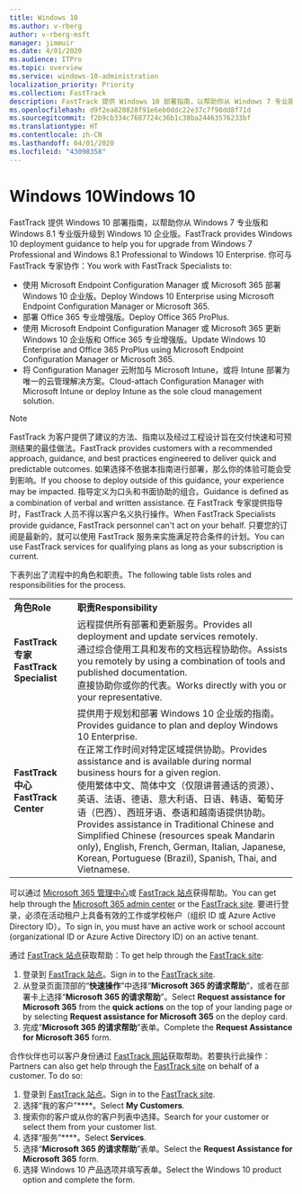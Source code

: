 ```yaml
---
title: Windows 10
ms.author: v-rberg
author: v-rberg-msft
manager: jimmuir
ms.date: 4/01/2020
ms.audience: ITPro
ms.topic: overview
ms.service: windows-10-administration
localization_priority: Priority
ms.collection: FastTrack
description: FastTrack 提供 Windows 10 部署指南，以帮助你从 Windows 7 专业版和 Windows 8.1 专业版升级到 Windows 10 企业版。
ms.openlocfilehash: d9f2ea820828f91e6eb0ddc22e37c7f98dd8f71d
ms.sourcegitcommit: f2b9cb334c7687724c36b1c38ba24463576233bf
ms.translationtype: HT
ms.contentlocale: zh-CN
ms.lasthandoff: 04/01/2020
ms.locfileid: "43098358"
---
```

# <a name="windows-10"></a><span data-ttu-id="a4289-103">Windows 10</span><span class="sxs-lookup"><span data-stu-id="a4289-103">Windows 10</span></span>

<span data-ttu-id="a4289-104">FastTrack 提供 Windows 10 部署指南，以帮助你从 Windows 7 专业版和 Windows 8.1 专业版升级到 Windows 10 企业版。</span><span class="sxs-lookup"><span data-stu-id="a4289-104">FastTrack provides Windows 10 deployment guidance to help you for upgrade from Windows 7 Professional and Windows 8.1 Professional to Windows 10 Enterprise.</span></span> <span data-ttu-id="a4289-105">你可与 FastTrack 专家协作：</span><span class="sxs-lookup"><span data-stu-id="a4289-105">You work with FastTrack Specialists to:</span></span>

- <span data-ttu-id="a4289-106">使用 Microsoft Endpoint Configuration Manager 或 Microsoft 365 部署 Windows 10 企业版。</span><span class="sxs-lookup"><span data-stu-id="a4289-106">Deploy Windows 10 Enterprise using Microsoft Endpoint Configuration Manager or Microsoft 365.</span></span>
- <span data-ttu-id="a4289-107">部署 Office 365 专业增强版。</span><span class="sxs-lookup"><span data-stu-id="a4289-107">Deploy Office 365 ProPlus.</span></span> 
- <span data-ttu-id="a4289-108">使用 Microsoft Endpoint Configuration Manager 或 Microsoft 365 更新 Windows 10 企业版和 Office 365 专业增强版。</span><span class="sxs-lookup"><span data-stu-id="a4289-108">Update Windows 10 Enterprise and Office 365 ProPlus using Microsoft Endpoint Configuration Manager or Microsoft 365.</span></span>
- <span data-ttu-id="a4289-109">将 Configuration Manager 云附加与 Microsoft Intune，或将 Intune 部署为唯一的云管理解决方案。</span><span class="sxs-lookup"><span data-stu-id="a4289-109">Cloud-attach Configuration Manager with Microsoft Intune or deploy Intune as the sole cloud management solution.</span></span>
  
> [!NOTE]
> <span data-ttu-id="a4289-110">FastTrack 为客户提供了建议的方法、指南以及经过工程设计旨在交付快速和可预测结果的最佳做法。</span><span class="sxs-lookup"><span data-stu-id="a4289-110">FastTrack provides customers with a recommended approach, guidance, and best practices engineered to deliver quick and predictable outcomes.</span></span> <span data-ttu-id="a4289-111">如果选择不依据本指南进行部署，那么你的体验可能会受到影响。</span><span class="sxs-lookup"><span data-stu-id="a4289-111">If you choose to deploy outside of this guidance, your experience may be impacted.</span></span> <span data-ttu-id="a4289-112">指导定义为口头和书面协助的组合。</span><span class="sxs-lookup"><span data-stu-id="a4289-112">Guidance is defined as a combination of verbal and written assistance.</span></span> <span data-ttu-id="a4289-113">在 FastTrack 专家提供指导时，FastTrack 人员不得以客户名义执行操作。</span><span class="sxs-lookup"><span data-stu-id="a4289-113">When FastTrack Specialists provide guidance, FastTrack personnel can't act on your behalf.</span></span> <span data-ttu-id="a4289-114">只要您的订阅是最新的，就可以使用 FastTrack 服务来实施满足符合条件的计划。</span><span class="sxs-lookup"><span data-stu-id="a4289-114">You can use FastTrack services for qualifying plans as long as your subscription is current.</span></span>  
    
<span data-ttu-id="a4289-115">下表列出了流程中的角色和职责。</span><span class="sxs-lookup"><span data-stu-id="a4289-115">The following table lists roles and responsibilities for the process.</span></span>

|||
|:-----|:-----|
|<span data-ttu-id="a4289-116">**角色**</span><span class="sxs-lookup"><span data-stu-id="a4289-116">**Role**</span></span> <br/> |<span data-ttu-id="a4289-117">**职责**</span><span class="sxs-lookup"><span data-stu-id="a4289-117">**Responsibility**</span></span> <br/> |
|<span data-ttu-id="a4289-118">**FastTrack 专家**</span><span class="sxs-lookup"><span data-stu-id="a4289-118">**FastTrack Specialist**</span></span> <br/> |<span data-ttu-id="a4289-119">远程提供所有部署和更新服务。</span><span class="sxs-lookup"><span data-stu-id="a4289-119">Provides all deployment and update services remotely.</span></span>  <br/> <span data-ttu-id="a4289-120">通过综合使用工具和发布的文档远程协助你。</span><span class="sxs-lookup"><span data-stu-id="a4289-120">Assists you remotely by using a combination of tools and published documentation.</span></span> <br/> <span data-ttu-id="a4289-121">直接协助你或你的代表。</span><span class="sxs-lookup"><span data-stu-id="a4289-121">Works directly with you or your representative.</span></span>|
|<span data-ttu-id="a4289-122">**FastTrack 中心**</span><span class="sxs-lookup"><span data-stu-id="a4289-122">**FastTrack Center**</span></span>  <br/> |<span data-ttu-id="a4289-123">提供用于规划和部署 Windows 10 企业版的指南。</span><span class="sxs-lookup"><span data-stu-id="a4289-123">Provides guidance to plan and deploy Windows 10 Enterprise.</span></span>   <br/> <span data-ttu-id="a4289-124">在正常工作时间对特定区域提供协助。</span><span class="sxs-lookup"><span data-stu-id="a4289-124">Provides assistance and is available during normal business hours for a given region.</span></span> <br/> <span data-ttu-id="a4289-125">使用繁体中文、简体中文（仅限讲普通话的资源）、英语、法语、德语、意大利语、日语、韩语、葡萄牙语（巴西）、西班牙语、泰语和越南语提供协助。</span><span class="sxs-lookup"><span data-stu-id="a4289-125">Provides assistance in Traditional Chinese and Simplified Chinese (resources speak Mandarin only), English, French, German, Italian, Japanese, Korean, Portuguese (Brazil), Spanish, Thai, and Vietnamese.</span></span>|
 
<span data-ttu-id="a4289-126">可以通过 [Microsoft 365 管理中心](https://go.microsoft.com/fwlink/?linkid=2032704)或 [FastTrack 站点](https://go.microsoft.com/fwlink/?linkid=780698)获得帮助。</span><span class="sxs-lookup"><span data-stu-id="a4289-126">You can get help through the [Microsoft 365 admin center](https://go.microsoft.com/fwlink/?linkid=2032704) or the [FastTrack site](https://go.microsoft.com/fwlink/?linkid=780698).</span></span> <span data-ttu-id="a4289-127">要进行登录，必须在活动租户上具备有效的工作或学校帐户（组织 ID 或 Azure Active Directory ID）。</span><span class="sxs-lookup"><span data-stu-id="a4289-127">To sign in, you must have an active work or school account (organizational ID or Azure Active Directory ID) on an active tenant.</span></span> 

<span data-ttu-id="a4289-128">通过 [FastTrack 站点](https://go.microsoft.com/fwlink/?linkid=780698)获取帮助：</span><span class="sxs-lookup"><span data-stu-id="a4289-128">To get help through the [FastTrack site](https://go.microsoft.com/fwlink/?linkid=780698):</span></span> 
1.    <span data-ttu-id="a4289-129">登录到 [FastTrack 站点](https://go.microsoft.com/fwlink/?linkid=780698)。</span><span class="sxs-lookup"><span data-stu-id="a4289-129">Sign in to the [FastTrack site](https://go.microsoft.com/fwlink/?linkid=780698).</span></span> 
2.    <span data-ttu-id="a4289-130">从登录页面顶部的“**快速操作**”中选择“**Microsoft 365 的请求帮助**”，或者在部署卡上选择“**Microsoft 365 的请求帮助**”。</span><span class="sxs-lookup"><span data-stu-id="a4289-130">Select **Request assistance for Microsoft 365** from the **quick actions** on the top of your landing page or by selecting **Request assistance for Microsoft 365** on the deploy card.</span></span>
3.    <span data-ttu-id="a4289-131">完成“**Microsoft 365 的请求帮助**”表单。</span><span class="sxs-lookup"><span data-stu-id="a4289-131">Complete the **Request Assistance for Microsoft 365** form.</span></span>
  
<span data-ttu-id="a4289-p104">合作伙伴也可以客户身份通过 [FastTrack 网站](https://go.microsoft.com/fwlink/?linkid=780698)获取帮助。若要执行此操作：</span><span class="sxs-lookup"><span data-stu-id="a4289-p104">Partners can also get help through the [FastTrack site](https://go.microsoft.com/fwlink/?linkid=780698) on behalf of a customer. To do so:</span></span>
1.    <span data-ttu-id="a4289-134">登录到 [FastTrack 站点](https://go.microsoft.com/fwlink/?linkid=780698)。</span><span class="sxs-lookup"><span data-stu-id="a4289-134">Sign in to the [FastTrack site](https://go.microsoft.com/fwlink/?linkid=780698).</span></span> 
2.    <span data-ttu-id="a4289-135">选择“我的客户”\*\*\*\*。</span><span class="sxs-lookup"><span data-stu-id="a4289-135">Select **My Customers**.</span></span>
3.    <span data-ttu-id="a4289-136">搜索你的客户或从你的客户列表中选择。</span><span class="sxs-lookup"><span data-stu-id="a4289-136">Search for your customer or select them from your customer list.</span></span>
4.    <span data-ttu-id="a4289-137">选择“服务”\*\*\*\*。</span><span class="sxs-lookup"><span data-stu-id="a4289-137">Select **Services**.</span></span>
5.    <span data-ttu-id="a4289-138">选择“**Microsoft 365 的请求帮助**”表单。</span><span class="sxs-lookup"><span data-stu-id="a4289-138">Select the **Request Assistance for Microsoft 365** form.</span></span>
6.    <span data-ttu-id="a4289-139">选择 Windows 10 产品选项并填写表单。</span><span class="sxs-lookup"><span data-stu-id="a4289-139">Select the Windows 10 product option and complete the form.</span></span>
 
